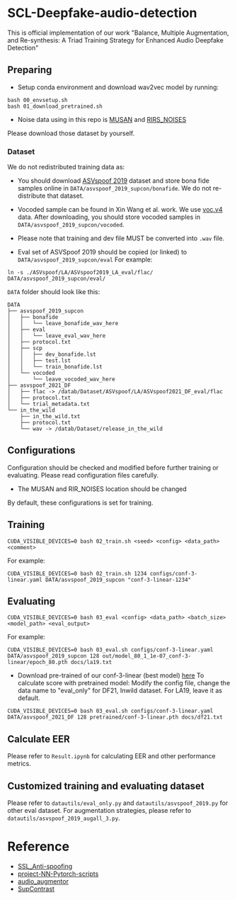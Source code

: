 # SCL-Deepfake-audio-detection

This is official implementation of our work "Balance, Multiple Augmentation, and Re-synthesis: A Triad Training Strategy
for Enhanced Audio Deepfake Detection"


## Preparing

* Setup conda environment and download wav2vec model by running:
```
bash 00_envsetup.sh
bash 01_download_pretrained.sh
```

* Noise data using in this repo is [MUSAN](https://www.openslr.org/17/) and [RIRS_NOISES](https://www.openslr.org/28/)

Please download those dataset by yourself.

### Dataset
We do not redistributed training data as:
* You should download [ASVspoof 2019](https://doi.org/10.7488/ds/2555) dataset and store bona fide samples online in `DATA/asvspoof_2019_supcon/bonafide`. We do not re-distribute that dataset.
* Vocoded sample can be found in Xin Wang et al. work. We use [voc.v4](https://zenodo.org/record/7314976/files/project09-voc.v4.tar) data. After downloading, you should store vocoded samples in `DATA/asvspoof_2019_supcon/vocoded`.

* Please note that training and dev file MUST be converted into `.wav` file.
* Eval set of ASVSpoof 2019 should be copied (or linked) to `DATA/asvspoof_2019_supcon/eval`
For example:
```
ln -s ./ASVspoof/LA/ASVspoof2019_LA_eval/flac/ DATA/asvspoof_2019_supcon/eval/
```

`DATA` folder should look like this:
```
DATA
├── asvspoof_2019_supcon
│   ├── bonafide
│   │   └── leave_bonafide_wav_here
│   ├── eval
│   │   └── leave_eval_wav_here
│   ├── protocol.txt
│   ├── scp
│   │   ├── dev_bonafide.lst
│   │   ├── test.lst
│   │   └── train_bonafide.lst
│   └── vocoded
│       └── leave_vocoded_wav_here
├── asvspoof_2021_DF
│   ├── flac -> /datab/Dataset/ASVspoof/LA/ASVspoof2021_DF_eval/flac
│   ├── protocol.txt
│   └── trial_metadata.txt
└── in_the_wild
    ├── in_the_wild.txt
    ├── protocol.txt
    └── wav -> /datab/Dataset/release_in_the_wild
```

## Configurations
Configuration should be checked and modified before further training or evaluating. Please read configuration files carefully.

- The MUSAN and RIR_NOISES location should be changed

By default, these configurations is set for training.
## Training
```
CUDA_VISIBLE_DEVICES=0 bash 02_train.sh <seed> <config> <data_path> <comment>
```
For example:
```
CUDA_VISIBLE_DEVICES=0 bash 02_train.sh 1234 configs/conf-3-linear.yaml DATA/asvspoof_2019_supcon "conf-3-linear-1234"
```

## Evaluating
```
CUDA_VISIBLE_DEVICES=0 bash 03_eval <config> <data_path> <batch_size> <model_path> <eval_output>
```
For example:
```
CUDA_VISIBLE_DEVICES=0 bash 03_eval.sh configs/conf-3-linear.yaml DATA/asvspoof_2019_supcon 128 out/model_80_1_1e-07_conf-3-linear/epoch_80.pth docs/la19.txt
```

* Download pre-trained of our conf-3-linear (best model) [here](https://drive.google.com/drive/folders/1F1Wbc_WCdXAOlnly-pgjq1seCtkXgOZP)
To calculate score with pretrained model:
Modify the config file, change the data name to "eval_only" for DF21, Inwild dataset. For LA19, leave it as default.
```
CUDA_VISIBLE_DEVICES=0 bash 03_eval.sh configs/conf-3-linear.yaml DATA/asvspoof_2021_DF 128 pretrained/conf-3-linear.pth docs/df21.txt
```

## Calculate EER
Please refer to `Result.ipynb` for calculating EER and other performance metrics.

## Customized training and evaluating dataset
Please refer to `datautils/eval_only.py` and `datautils/asvspoof_2019.py` for other eval dataset. For augmentation strategies, please refer to `datautils/asvspoof_2019_augall_3.py`.
# Reference
* [SSL_Anti-spoofing](https://github.com/TakHemlata/SSL_Anti-spoofing)
* [project-NN-Pytorch-scripts](https://github.com/nii-yamagishilab/project-NN-Pytorch-scripts)
* [audio_augmentor](https://github.com/josebeo2016/audio_augmentor)
* [SupContrast](https://github.com/HobbitLong/SupContrast)

